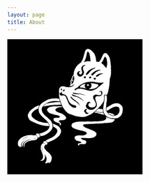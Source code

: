 ```yaml
---
layout: page
title: About
---
```

<style type="text/css">
img {
max-width: initial;
margin: initial;
}
</style>
<img src="/public/images/whitefox.jpg"><br>
<script src="https://www.hackthebox.eu/badge/19000"></script>
